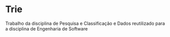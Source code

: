 # Trie
Trabalho da disciplina de Pesquisa e Classificação e Dados reutilizado para a disciplina de Engenharia de Software
